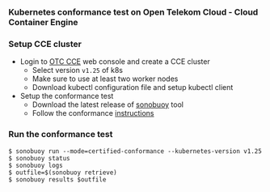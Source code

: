 ### Kubernetes conformance test on Open Telekom Cloud - Cloud Container Engine

### Setup CCE cluster

- Login to [OTC CCE](https://console.otc.t-systems.com/cce2.0) web console and create a CCE cluster
    * Select version `v1.25` of k8s
    * Make sure to use at least two worker nodes
    * Download kubectl configuration file and setup kubectl client
- Setup the conformance test
    * Download the latest release of [sonobuoy](https://github.com/vmware-tanzu/sonobuoy/releases/) tool
    * Follow the conformance [instructions](https://github.com/cncf/k8s-conformance/blob/32dcd214d1be11b00bee560e6a45ba82f67b5595/instructions.md)

### Run the conformance test

```console
$ sonobuoy run --mode=certified-conformance --kubernetes-version v1.25
$ sonobuoy status
$ sonobuoy logs
$ outfile=$(sonobuoy retrieve)
$ sonobuoy results $outfile
